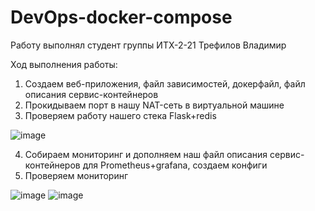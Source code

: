 # DevOps-docker-compose
Работу выполнял студент группы ИТХ-2-21 Трефилов Владимир

Ход выполнения работы:
1. Создаем веб-приложения, файл зависимостей, докерфайл, файл описания сервис-контейнеров
2. Прокидываем порт в нашу NAT-сеть в виртуальной машине
3. Проверяем работу нашего стека Flask+redis

![image](https://github.com/user-attachments/assets/cfafded4-bd2e-49ed-a7d5-91aa83fde4f2)

4. Собираем мониторинг и дополняем наш файл описания сервис-контейнеров для Prometheus+grafana, создаем конфиги
5. Проверяем мониторинг

![image](https://github.com/user-attachments/assets/91a3af21-0125-4653-a657-1bf7aa4d0bdc)
![image](https://github.com/user-attachments/assets/50b16889-6b00-4c38-a861-5e0c21d71dc0)
